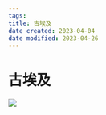```yaml
---
tags:
title: 古埃及
date created: 2023-04-04
date modified: 2023-04-26
---
```


# 古埃及

![](https://chelsechen-img.oss-cn-hangzhou.aliyuncs.com/20230130110310.png)
